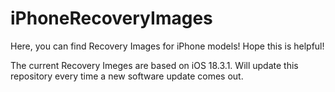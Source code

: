 # iPhoneRecoveryImages
Here, you can find Recovery Images for iPhone models!
Hope this is helpful!

The current Recovery Imeges are based on iOS 18.3.1.
Will update this repository every time a new software update comes out.
